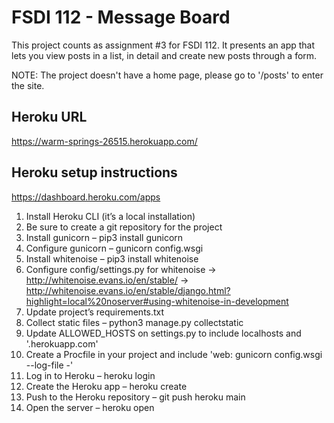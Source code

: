 # FSDI 112 - Message Board
This project counts as assignment #3 for FSDI 112.
It presents an app that lets you view posts in a list, in detail and create new posts through a form.

NOTE: The project doesn't have a home page, please go to '/posts' to enter the site.

## Heroku URL
https://warm-springs-26515.herokuapp.com/

## Heroku setup instructions
https://dashboard.heroku.com/apps
1. Install Heroku CLI (it’s a local installation)
2. Be sure to create a git repository for the project
3. Install gunicorn – pip3 install gunicorn
4. Configure gunicorn – gunicorn config.wsgi
5. Install whitenoise – pip3 install whitenoise
6. Configure config/settings.py for whitenoise
-> http://whitenoise.evans.io/en/stable/ 
-> http://whitenoise.evans.io/en/stable/django.html?highlight=local%20noserver#using-whitenoise-in-development
7. Update project’s requirements.txt
8. Collect static files – python3 manage.py collectstatic
9. Update ALLOWED_HOSTS on settings.py to include localhosts and '.herokuapp.com'
10. Create a Procfile in your project and include 'web: gunicorn config.wsgi --log-file -'
11. Log in to Heroku – heroku login
12. Create the Heroku app – heroku create
13. Push to the Heroku repository – git push heroku main
14. Open the server – heroku open
